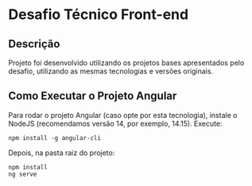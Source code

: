 # Desafio Técnico Front-end

## Descrição
Projeto foi desenvolvido utilizando os projetos bases apresentados pelo desafio, utilizando as mesmas tecnologias e versões originais.

## Como Executar o Projeto Angular

Para rodar o projeto Angular (caso opte por esta tecnologia), instale o NodeJS (recomendamos versão 14, por exemplo, 14.15). Execute:

```
npm install -g angular-cli
```

Depois, na pasta raiz do projeto:

```
npm install
ng serve
```